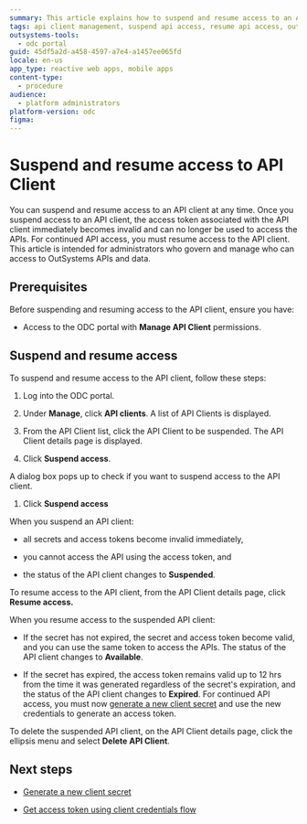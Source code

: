 ```yaml
---
summary: This article explains how to suspend and resume access to an API client.
tags: api client management, suspend api access, resume api access, outsystems, odc portal
outsystems-tools:
  - odc portal
guid: 45df5a2d-a458-4597-a7e4-a1457ee065fd
locale: en-us
app_type: reactive web apps, mobile apps
content-type:
  - procedure
audience:
  - platform administrators
platform-version: odc
figma:
---
```

# Suspend and resume access to API Client

You can suspend and resume access to an API client at any time. Once you suspend access to an API client, the access token associated with the API client immediately becomes invalid and can no longer be used to access the APIs. For continued API access, you must resume access to the API client. This article is intended for administrators who govern and manage who can access to OutSystems APIs and data. 

## Prerequisites

Before suspending and resuming access to the API client, ensure you have:

* Access to the ODC portal with **Manage API Client** permissions.

## Suspend and resume access

To suspend and resume access to the API client, follow these steps:

1. Log into the ODC portal.

1. Under **Manage**, click **API clients**. A list of API Clients is displayed.

1. From the API Client list, click the API Client to be suspended. The API Client details page is displayed.

1. Click **Suspend access**.

A dialog box pops up to check if you want to suspend access to the API client.

1. Click **Suspend access**

When you suspend an API client:

* all secrets and access tokens become invalid immediately,

* you cannot access the API using the access token, and 

* the status of the API client changes to **Suspended**.

To resume access to the API client, from the API Client details page, click **Resume access.**

When you resume access to the suspended API client:

* If the secret has not expired, the secret and access token become valid, and you can use the same token to access the APIs. The status of the API client changes to **Available**.

* If the secret has expired, the access token remains valid up to 12 hrs from the time it was generated regardless of the secret's expiration, and the status of the API client changes to **Expired**. For continued API access, you must now [generate a new client secret](generate-new-secret.md) and use the new credentials to generate an access token.

<div class="info" markdown="1">

To delete the suspended API client, on the API Client details page, click the ellipsis menu and select **Delete API Client**. 

</div>

## Next steps

* [Generate a new client secret](generate-new-secret.md)

* [Get access token using client credentials flow](get-access-token.md)

